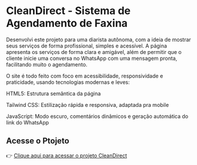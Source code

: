 # **CleanDirect - Sistema de Agendamento de Faxina**

Desenvolvi este projeto para uma diarista autônoma, com a ideia de mostrar seus serviços de forma profissional, simples e acessível. A página apresenta os serviços de forma clara e amigável, além de permitir que o cliente inicie uma conversa no WhatsApp com uma mensagem pronta, facilitando muito o agendamento.

O site é todo feito com foco em acessibilidade, responsividade e praticidade, usando tecnologias modernas e leves:

HTML5: Estrutura semântica da página

Tailwind CSS: Estilização rápida e responsiva, adaptada pra mobile

JavaScript: Modo escuro, comentários dinâmicos e geração automática do link do WhatsApp

## Acesse o Ptojeto

👉 [Clique aqui para acessar o projeto CleanDirect](https://deborasouza01.github.io/CleanDirect/)


